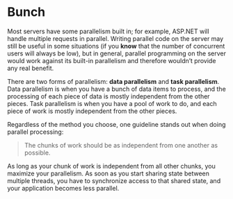 # Bunch

Most servers have some parallelism built in; for example, ASP.NET will handle multiple requests in parallel. Writing parallel code on the server may still be useful in some situations (if you **know** that the number of concurrent users will always be low), but in general, parallel programming on the server would work against its built-in parallelism and therefore wouldn’t provide any real benefit.

There are two forms of parallelism: **data parallelism** and **task parallelism**. Data parallelism is when you have a bunch of data items to process, and the processing of each piece of data is mostly independent from the other pieces. Task parallelism is when you have a pool of work to do, and each piece of work is mostly independent from the other pieces.

Regardless of the method you choose, one guideline stands out when doing parallel processing:

> The chunks of work should be as independent from one another as possible.

As long as your chunk of work is independent from all other chunks, you maximize your parallelism. As soon as you start sharing state between multiple threads, you have to synchronize access to that shared state, and your application becomes less parallel.
